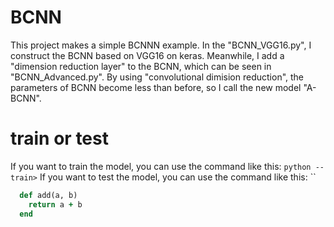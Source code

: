 # BCNN
This project makes a simple BCNNN example. In the "BCNN_VGG16.py", I construct the BCNN based on VGG16 on keras. Meanwhile,  I add a "dimension reduction layer" to the BCNN, which can be seen in "BCNN_Advanced.py". By using "convolutional dimision reduction", the parameters of BCNN become less than before, so I call the new model "A-BCNN".
# train or test
If you want to train the model, you can use the command like this:
`python --train>`
If you want to test the model, you can use the command like this:
``
```ruby
  def add(a, b)
    return a + b
  end
